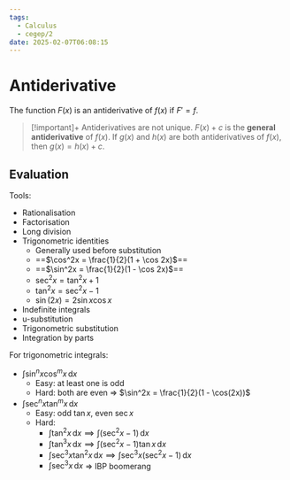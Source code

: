 ```yaml
---
tags:
  - Calculus
  - cegep/2
date: 2025-02-07T06:08:15
---
```


# Antiderivative

The function $F(x)$ is an antiderivative of $f(x)$ if $F'= f$.

> [!important]+
> Antiderivatives are not unique. $F(x) + c$ is the **general antiderivative** of $f(x)$.
> If $g(x)$ and $h(x)$ are both antiderivatives of $f(x)$, then $g(x) = h(x) + c$.

## Evaluation

Tools:

- Rationalisation
- Factorisation
- Long division
- Trigonometric identities
	- Generally used before substitution
	- ==$\cos^2x = \frac{1}{2}(1 + \cos 2x)$==
	- ==$\sin^2x = \frac{1}{2}(1 - \cos 2x)$==
	- $\sec^2x = \tan^2x + 1$
	- $\tan^2x = \sec^2x - 1$
	- $\sin(2x) = 2\sin x\cos x$
- Indefinite integrals
- u-substitution
- Trigonometric substitution
- Integration by parts

For trigonometric integrals:

- $\int \sin^nx\cos^mx \, \mathrm{d} x$
	- Easy: at least one is odd
	- Hard: both are even => $\sin^2x = \frac{1}{2}(1 - \cos(2x))$
- $\int \sec^nx\tan^mx \, \mathrm{d} x$
	- Easy: odd $\tan x$, even $\sec x$
	- Hard:
		- $\int \tan^2x \, \mathrm{d} x \implies \int (\sec^2x - 1) \, \mathrm{d} x$
		- $\int \tan^3x \, \mathrm{d} x \implies \int (\sec^2x - 1)\tan x \, \mathrm{d} x$
		- $\int \sec^3x\tan^2x \, \mathrm{d} x \implies \int \sec^3x(\sec^2x - 1) \, \mathrm{d} x$
		- $\int \sec^3x \, \mathrm{d} x$ => IBP boomerang
